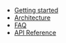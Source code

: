 - [Getting started](/manual/Getting-started)
- [Architecture](/manual/Architecture)
- [FAQ](/manual/FAQ)
- [API Reference](/api/)
